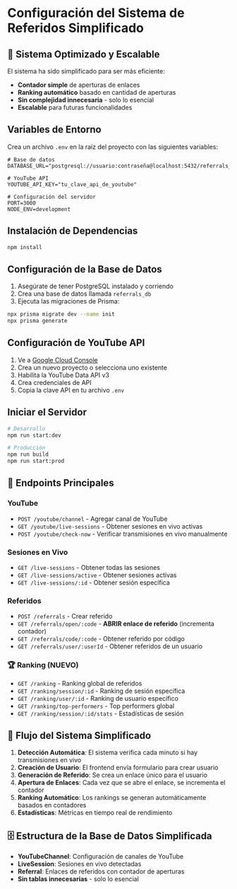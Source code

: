 # Configuración del Sistema de Referidos Simplificado

## 🎯 **Sistema Optimizado y Escalable**

El sistema ha sido simplificado para ser más eficiente:
- **Contador simple** de aperturas de enlaces
- **Ranking automático** basado en cantidad de aperturas
- **Sin complejidad innecesaria** - solo lo esencial
- **Escalable** para futuras funcionalidades

## Variables de Entorno

Crea un archivo `.env` en la raíz del proyecto con las siguientes variables:

```env
# Base de datos
DATABASE_URL="postgresql://usuario:contraseña@localhost:5432/referrals_db"

# YouTube API
YOUTUBE_API_KEY="tu_clave_api_de_youtube"

# Configuración del servidor
PORT=3000
NODE_ENV=development
```

## Instalación de Dependencias

```bash
npm install
```

## Configuración de la Base de Datos

1. Asegúrate de tener PostgreSQL instalado y corriendo
2. Crea una base de datos llamada `referrals_db`
3. Ejecuta las migraciones de Prisma:

```bash
npx prisma migrate dev --name init
npx prisma generate
```

## Configuración de YouTube API

1. Ve a [Google Cloud Console](https://console.cloud.google.com/)
2. Crea un nuevo proyecto o selecciona uno existente
3. Habilita la YouTube Data API v3
4. Crea credenciales de API
5. Copia la clave API en tu archivo `.env`

## Iniciar el Servidor

```bash
# Desarrollo
npm run start:dev

# Producción
npm run build
npm run start:prod
```

## 🚀 **Endpoints Principales**

### YouTube
- `POST /youtube/channel` - Agregar canal de YouTube
- `GET /youtube/live-sessions` - Obtener sesiones en vivo activas
- `POST /youtube/check-now` - Verificar transmisiones en vivo manualmente


### Sesiones en Vivo
- `GET /live-sessions` - Obtener todas las sesiones
- `GET /live-sessions/active` - Obtener sesiones activas
- `GET /live-sessions/:id` - Obtener sesión específica

### Referidos
- `POST /referrals` - Crear referido
- `GET /referrals/open/:code` - **ABRIR enlace de referido** (incrementa contador)
- `GET /referrals/code/:code` - Obtener referido por código
- `GET /referrals/user/:userId` - Obtener referidos de un usuario

### 🏆 **Ranking (NUEVO)**
- `GET /ranking` - Ranking global de referidos
- `GET /ranking/session/:id` - Ranking de sesión específica
- `GET /ranking/user/:id` - Ranking de usuario específico
- `GET /ranking/top-performers` - Top performers global
- `GET /ranking/session/:id/stats` - Estadísticas de sesión

## 🔄 **Flujo del Sistema Simplificado**

1. **Detección Automática**: El sistema verifica cada minuto si hay transmisiones en vivo
2. **Creación de Usuario**: El frontend envía formulario para crear usuario
3. **Generación de Referido**: Se crea un enlace único para el usuario
4. **Apertura de Enlaces**: Cada vez que se abre el enlace, se incrementa el contador
5. **Ranking Automático**: Los rankings se generan automáticamente basados en contadores
6. **Estadísticas**: Métricas en tiempo real de rendimiento

## 🗄️ **Estructura de la Base de Datos Simplificada**

- **YouTubeChannel**: Configuración de canales de YouTube
- **LiveSession**: Sesiones en vivo detectadas
- **Referral**: Enlaces de referidos con contador de aperturas
- **Sin tablas innecesarias** - solo lo esencial

